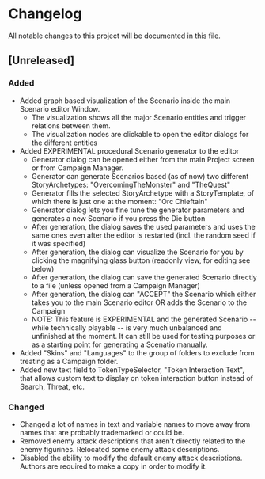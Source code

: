 # Changelog

All notable changes to this project will be documented in this file.

## [Unreleased]

### Added
- Added graph based visualization of the Scenario inside the main Scenario editor Window. 
  - The visualization shows all the major Scenario entities and trigger relations between them.
  - The visualization nodes are clickable to open the editor dialogs for the different entities
- Added EXPERIMENTAL procedural Scenario generator to the editor
  - Generator dialog can be opened either from the main Project screen or from Campaign Manager.
  - Generator can generate Scenarios based (as of now) two different StoryArchetypes: "OvercomingTheMonster" and "TheQuest"
  - Generator fills the selected StoryArchetype with a StoryTemplate, of which there is just one at the moment: "Orc Chieftain"
  - Generator dialog lets you fine tune the generator parameters and generates a new Scenario if you press the Die button
  - After generation, the dialog saves the used parameters and uses the same ones even after the editor is restarted (incl. the random seed if it was specified)
  - After generation, the dialog can visualize the Scenario for you by clicking the magnifying glass button (readonly view, for editing see below)
  - After generation, the dialog can save the generated Scenario directly to a file (unless opened from a Campaign Manager)
  - After generation, the dialog can "ACCEPT" the Scenario which either takes you to the main Scenario editor OR adds the Scenario to the Campaign
  - NOTE: This feature is EXPERIMENTAL and the generated Scenario -- while technically playable -- is very much unbalanced and unfinished at the moment.
    It can still be used for testing purposes or as a starting point for generating a Scenatio manually.
- Added "Skins" and "Languages" to the group of folders to exclude from treating as a Campaign folder.
- Added new text field to TokenTypeSelector, "Token Interaction Text", that allows custom text to display on token interaction button instead of Search, Threat, etc.

### Changed
- Changed a lot of names in text and variable names to move away from names that are probably trademarked or could be.
- Removed enemy attack descriptions that aren't directly related to the enemy figurines. Relocated some enemy attack descriptions.
- Disabled the ability to modify the default enemy attack descriptions. Authors are required to make a copy in order to modify it.